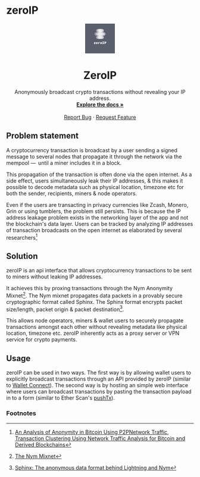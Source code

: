 # zeroIP

<p align="center">
  <a href="https://github.com/othneildrew/Best-README-Template">
    <img src="logo.png" alt="Logo" width="80" height="80">
  </a>

  <h1 align="center">ZeroIP</h1>

  <p align="center">
     Anonymously broadcast crypto transactions without revealing your IP address.
    <br />
    <a href="https://as1ndu.github.io/zeroIP"><strong>Explore the docs »</strong></a>
    <br />
    <br />
    <a href="https://github.com/as1ndu/zeroIP/issues">Report Bug</a>
    ·
    <a href="https://github.com/as1ndu/zeroIP/issues">Request Feature</a>
  </p>
</p>

## Problem statement

A cryptocurrency transaction is broadcast by a user sending a signed message to
several nodes that propagate it through the network via the mempool  —  until a miner
includes it in a block.

This propagation of the transaction is often done via the open internet. As a
side effect, users simultaneously leak their IP addresses, & this makes  it possible to decode
metadata such as physical location, timezone etc for both the sender, recipients, miners
& node operators.

Even if the users are transacting in  privacy currencies like Zcash, Monero, Grin or
using tumblers, the problem still persists.
This is because the IP address leakage problem exists in the networking layer of the app
and not the blockchain's data layer.
Users can be tracked by analyzing IP addresses of  transaction broadcasts on the open internet as elaborated by several researchers[^1]

## Solution

zeroIP is an api interface that allows cryptocurrency transactions to be sent to miners
without leaking  IP addresses.

It achieves this by proxing transactions through the Nym Anonymity Mixnet[^2].
The Nym mixnet propagates data packets in a provably secure cryptographic format called Sphinx.
The Sphinx format encrypts packet size/length, packet origin & packet destination[^3].

This allows node operators, miners  & wallet users to securely propagate transactions amongst
each other without revealing metadata like physical location, timezone etc.
zeroIP inherently acts as a proxy server or VPN service for crypto payments.

## Usage

zeroIP can be used in two ways. The first way is by allowing wallet users to explicitly broadcast transactions through an API provided by zeroIP (similar to [Wallet Connect](https://walletconnect.org/)).
The second way is by hosting an simple web interface where users can broadcast transactions by pasting the transaction
payload in to a form (similar to Ether Scan's [pushTx](https://etherscan.io/pushTx)).

### Footnotes

[^1]: [An Analysis of Anonymity in Bitcoin Using P2PNetwork Traffic](https://www.freehaven.net/anonbib/cache/bitcoin-p2p-anon.pdf), [Transaction Clustering Using Network Traffic Analysis for Bitcoin and Derived Blockchains](https://orbilu.uni.lu/bitstream/10993/39728/1/biryukov-tikhomirov-transaction-clustering.pdf)

[^2]: [The Nym Mixnet](https://nymtech.net/)

[^3]: [Sphinx: The anonymous data format behind Lightning and Nym](https://medium.com/nymtech/sphinx-tl-dr-the-data-packet-that-can-anonymize-bitcoin-and-the-internet-18d152c6e4dc)
